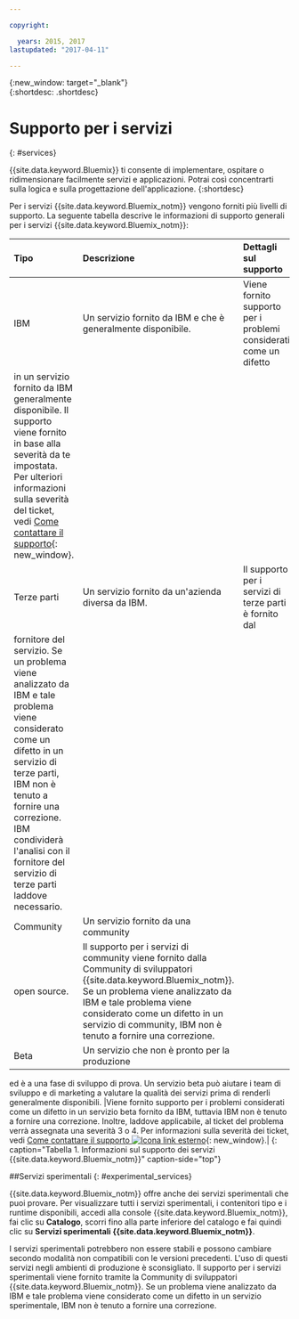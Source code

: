 ```yaml
---

copyright:

  years: 2015, 2017
lastupdated: "2017-04-11"

---
```


{:new_window: target="_blank"}  
{:shortdesc: .shortdesc}


# Supporto per i servizi
{: #services}

{{site.data.keyword.Bluemix}} ti consente di implementare, ospitare o ridimensionare facilmente servizi e applicazioni. Potrai così concentrarti sulla logica e
sulla progettazione dell'applicazione.
{:shortdesc}

Per i servizi {{site.data.keyword.Bluemix_notm}} vengono forniti più livelli di supporto. La seguente tabella descrive le informazioni di supporto generali per i servizi {{site.data.keyword.Bluemix_notm}}:

|Tipo	|Descrizione	|Dettagli sul supporto|
|:------|:--------------|:--------------|
|IBM	|Un servizio fornito da IBM e che è generalmente disponibile.	|Viene fornito supporto per i problemi considerati come un difetto
in un servizio fornito da IBM generalmente disponibile. Il supporto viene fornito in base alla severità da te impostata. Per ulteriori informazioni sulla severità del ticket, vedi [Come contattare il supporto](/docs/support/index.html#contacting-bluemix-support){: new_window}.|
|Terze parti	|Un servizio fornito da un'azienda diversa da IBM.	|Il supporto per i servizi di terze parti è fornito dal
fornitore del servizio. Se un problema viene analizzato da IBM e tale problema viene considerato come un difetto in un servizio di terze parti, IBM non è tenuto a fornire una correzione. IBM condividerà l'analisi con il fornitore del servizio di terze parti laddove necessario.|
|Community	|Un servizio fornito da una community
open source.	|Il supporto per i servizi di community viene fornito dalla Community di sviluppatori {{site.data.keyword.Bluemix_notm}}. Se un problema viene analizzato da IBM e tale problema viene considerato come un difetto in un servizio di community, IBM non è tenuto a fornire una correzione.|
|Beta	|Un servizio che non è pronto per la produzione
ed è a una fase di sviluppo di prova. Un servizio beta può aiutare i team di sviluppo
e di marketing a valutare la qualità dei servizi prima di
renderli generalmente disponibili.	|Viene fornito supporto per i problemi considerati come un difetto in un servizio beta fornito da IBM, tuttavia  IBM non è tenuto a fornire una correzione. Inoltre,
laddove applicabile, al ticket del problema verrà assegnata una severità 3 o 4. Per informazioni sulla severità dei ticket, vedi [Come contattare il supporto ![Icona link esterno](../icons/launch-glyph.svg "Icona link esterno")](/docs/support/index.html#contacting-bluemix-support "Icona link esterno"){: new_window}.|
{: caption="Tabella 1. Informazioni sul supporto dei servizi {{site.data.keyword.Bluemix_notm}}" caption-side="top"}


##Servizi sperimentali
{: #experimental_services}

{{site.data.keyword.Bluemix_notm}} offre anche dei servizi sperimentali che puoi provare. Per visualizzare tutti i servizi sperimentali, i contenitori tipo e i runtime disponibili, accedi alla console {{site.data.keyword.Bluemix_notm}}, fai clic su **Catalogo**, scorri fino alla parte inferiore del catalogo e fai quindi clic su **Servizi sperimentali {{site.data.keyword.Bluemix_notm}}**.

I servizi sperimentali potrebbero non essere stabili e possono cambiare secondo modalità non compatibili con le versioni precedenti. L'uso di questi servizi negli ambienti di produzione è sconsigliato. Il supporto per i servizi sperimentali viene fornito tramite la Community di sviluppatori {{site.data.keyword.Bluemix_notm}}. Se un problema viene analizzato da IBM
e tale problema viene considerato come un difetto in un servizio sperimentale,
IBM non è tenuto a fornire una correzione.
